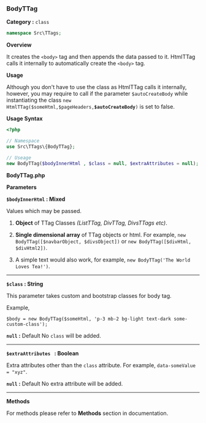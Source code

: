 <h3 class="display-4 mb-5">BodyTTag</h3>


**Category :** `class`

```php
namespace Src\TTags;
```


**Overview**

It creates the `<body>` tag and then appends the data passed to it. HtmlTTag calls it internally to automatically create the `<body>` tag. 

**Usage**

Although you don't have to use the class as HtmlTTag calls it internally, however, you may require to call if the parameter `$autoCreateBody` while instantiating the class `new HtmlTTag($someHtml,$pageHeaders,`**`$autoCreateBody`**`)` is set to false.

**Usage Syntax**

```php
<?php 

// Namespace
use Src\TTags\{BodyTTag};

// Useage
new BodyTTag($bodyInnerHtml , $class = null, $extraAttributes = null);

```
<p class = "ttag-code-caption text-muted"><b>BodyTTag.php</b></p>


**Parameters**

**`$bodyInnerHtml` : Mixed**

Values which may be passed.

1. **Object** of TTag Classes *(ListTTag, DivTTag, DivsTTags etc)*.

2. **Single dimensional array** of TTag objects or html. For example, `new BodyTTag([$navbarObject, $divsObject])` or `new BodyTTag([$divHtml, $divHtml2])`.

3. A simple text would also work, for example, `new BodyTTag('The World Loves Tea!')`.

---

**`$class` : String**

This parameter takes custom and bootstrap classes for body tag.

Example,

`$body = new BodyTTag($someHtml, 'p-3 mb-2 bg-light text-dark some-custom-class');`


**`null` :** <span class="badge badge-dark">Default</span> No `class` will be added.

---

**`$extraAttributes ` : Boolean**

Extra attributes other than the `class` attribute. For example, `data-someValue = "xyz"`.

**`null` :** <span class="badge badge-dark">Default</span> No extra attribute will be added.

---

**Methods**

For methods please refer to **Methods** section in documentation.